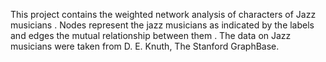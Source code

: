 This project contains the weighted network analysis of characters of Jazz musicians . Nodes represent the jazz musicians as indicated by the labels and edges the mutual relationship between them . The data on Jazz musicians were taken from D. E. Knuth, The Stanford GraphBase.
